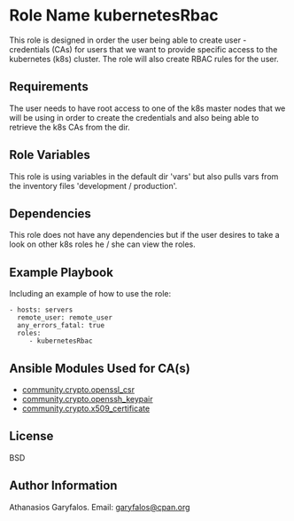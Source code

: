 Role Name kubernetesRbac
========================

This role is designed in order the user being able to create user - credentials (CAs) for users that we want to provide specific access to the kubernetes (k8s) cluster. The role will also create RBAC rules for the user.

Requirements
------------

The user needs to have root access to one of the k8s master nodes that we will be using in order to create the credentials and also being able to retrieve the k8s CAs from the dir.

Role Variables
--------------

This role is using variables in the default dir 'vars' but also pulls vars from the inventory files 'development / production'.

Dependencies
------------

This role does not have any dependencies but if the user desires to take a look on other k8s roles he / she can view the roles.

Example Playbook
----------------

Including an example of how to use the role:

    - hosts: servers
      remote_user: remote_user
      any_errors_fatal: true
      roles:
         - kubernetesRbac

Ansible Modules Used for CA(s)
------------------------------
* [community.crypto.openssl_csr](https://docs.ansible.com/ansible/latest/collections/community/crypto/openssl_csr_module.html?)
* [community.crypto.openssh_keypair](https://docs.ansible.com/ansible/latest/collections/community/crypto/openssh_keypair_module.html)
* [community.crypto.x509_certificate](https://docs.ansible.com/ansible/latest/collections/community/crypto/x509_certificate_module.html)

License
-------

BSD

Author Information
------------------

Athanasios Garyfalos. Email: garyfalos@cpan.org
